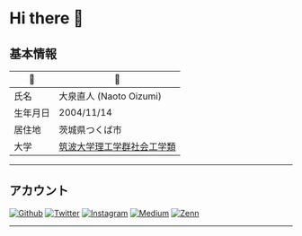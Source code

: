 # Hi there 👋

## 基本情報

|🫡|🤩|
|---|---|
|氏名|大泉直人 (Naoto Oizumi)|
|生年月日|2004/11/14|
|居住地|茨城県つくば市|
|大学|[筑波大学理工学群社会工学類](https://www.sk.tsukuba.ac.jp/College/index.php)|

---

## アカウント
<p>
<a href="https://github.com/naotoizu7010" target="_blank"><img alt="Github" src="https://img.shields.io/badge/naotoizu7010-%2312100E.svg?&style=flat-square&logo=Github&logoColor=white" /></a>
<a href="https://twitter.com/naotoizu_7010" target="_blank"><img alt="Twitter" src="https://img.shields.io/badge/@naotoizu_7010-%231DA1F2.svg?&style=flat-square&logo=twitter&logoColor=white" /></a>
<a href="https://instagram.com/naotoizu_7010" target="_blank"><img alt="Instagram" src="https://img.shields.io/badge/naotoizu_7010-%E4405F.svg?&style=flat-square&logo=instagram&E4405F" /></a>
<a href="https://qiita.com/naotoizu_7010" target="_blank"><img alt="Medium" src="https://img.shields.io/badge/naotoizu_7010-55C500.svg?&style=flat-square&logo=qiita&logoColor=white" /></a>
<a href="https://zenn.dev/naotoizu_7010" target="_blank"><img alt="Zenn" src="https://img.shields.io/badge/naotoizu_7010-3EA8FF.svg?&style=flat-square&logo=Zenn&logoColor=white" /></a>
</p>

---
<!--
**naotoizu7010/naotoizu7010** is a ✨ _special_ ✨ repository because its `README.md` (this file) appears on your GitHub profile.

Here are some ideas to get you started:

- 🔭 I’m currently working on ...
- 🌱 I’m currently learning ...
- 👯 I’m looking to collaborate on ...
- 🤔 I’m looking for help with ...
- 💬 Ask me about ...
- 📫 How to reach me: ...
- 😄 Pronouns: ...
- ⚡ Fun fact: ...
-->

